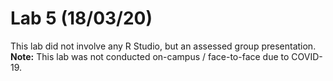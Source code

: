 # Lab 5 (18/03/20)

This lab did not involve any R Studio, but an assessed group presentation.
**Note:** This lab was not conducted on-campus / face-to-face due to COVID-19.